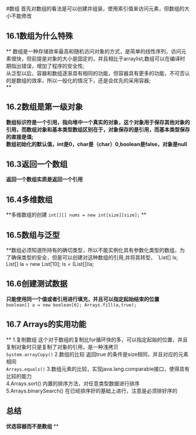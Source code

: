 #数组
首先对数组的看法是可以创建并组装，使用索引值来访问元素，但数组的大小不能修改<br>
## **16.1数组为什么特殊**<br>
**
数组是一种存储效率最高和随机访问对象的方式，是简单的线性序列，访问元素很快，但前提是对象的大小是固定的，并且相比于arraylist,数组可以在编译时期指出错误，增加了程序的安全性;<br>
从泛型以后，容器和数组逐渐具有相同的功能，但容器具有更多的功能，不可否认的是数组的效率，所以一般化的情况下，还是会优先的采用容器;<br>**
## **16.2数组是第一级对象**<br>
**数组标识符是一个引用，指向堆中一个真实的对象，这个对象用于保存其他对象的引用，而数组对象和基本类型数组区别在于，对象保存的是引用，而基本类型保存的直接是值;<br>
数组初始化的默认值，int是0，char是（char）0,boolean是false，对象是null**<br>
## **16.3返回一个数组**<br>
**返回一个数组实质是返回一个引用**
## **16.4多维数组**<br>
**多维数组的创建
`int[][] nums = new int[size][size];`
**
## **16.5数组与泛型**<br>
**数组必须知道所持有的确切类型，所以不能实例化具有参数化类型的数组，为了确保类型的安全，但是可以创建对这种数组的引用,并将其转型，
`List<String>[] ls;
List[] la = new List[10];
ls = (List<String>[])la;
## **16.6创建测试数据**<br>
**只能使用同一个值或者引用进行填充，并且可以指定起始结束的位置**<br>
`
boolean[] a = new boolean[6];
Arrays.fill(a,true);
`
## **16.7 Arrays的实用功能**<br>
**
1.复制数组 这个对于数组的复制比for循环快的多，可以指定起始的位置，并且复制对象时只是复制了对象的引用，是一种浅拷贝<br>
`System.arrayCopy()`
2.数组的比较 返回true 的条件是size相同，并且对应的元素相同<br>
`Arrays.equals()`
3.数组元素的比较，实现java.lang.comparable接口，使得具有比较的能力<br>
4.Arrays.sort() 内置的排序方法，对任意类型数据进行排序<br>
5.Arrays.binarySearch() 在已经排序好的基础上进行，注意是必须排好序的<br>
## **总结**<br>
**优选容器而不是数组**
**
